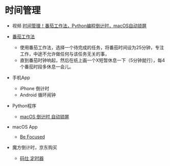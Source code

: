 # 时间管理
- 视频 [时间管理！番茄工作法，Python编程倒计时，macOS自动锁屏](https://www.bilibili.com/video/av96158601/)

- [番茄工作法](https://baike.baidu.com/item/%E7%95%AA%E8%8C%84%E5%B7%A5%E4%BD%9C%E6%B3%95/6353502)
    - 使用番茄工作法，选择一个待完成的任务，将番茄时间设为25分钟，专注工作，中途不允许做任何与该任务无关的事，
    - 直到番茄时钟响起，然后在纸上画一个X短暂休息一下（5分钟就行），每4个番茄时段多休息一会儿。

- 手机App
    - iPhone 倒计时
    - Android 循环闹钟

- Python程序
    - [macOS 倒计时 自动锁屏](https://github.com/makelove/Programer_Log/tree/master/2020/3-13-macOS-lock-screen)

- macOS App
    - [Be Focused](https://apps.apple.com/cn/app/be-focused-%E5%B7%A5%E4%BD%9C%E5%92%8C%E5%AD%A6%E4%B9%A0%E7%9A%84%E8%AE%A1%E6%97%B6%E5%99%A8/id973134470?mt=12)
- 魔方倒计时，京东购买
    - [码仕 定时器](https://union-click.jd.com/jdc?e=&p=AyIGZRNYEwoVA1MSWCULFAVSGlodMlZYDUUEJVtXQhRZUAscSkIBR0RJHUlSSkkFSRxUVxZPRVJaRkFKSwlQWkxYW10LVlZqUlkSXRcFEwZdKy9tA2t7F1gLd2VSVRdFXkVbbgISATsZDiIGZRtaFAMWDlYfUhcyIgdWKw17AhMGVBpSHQcbBGUbWBwEFgJWE1gWMhIDXB5bEQIXAlETXhcyFQdcKwtJUllfCk1YFAcaN2USXRcFEwZdK1glMiIHZRhrV2xHBVRLDxRQE1QAGl4QUhAAXRtfFVYVBlVMWBADElVWTmsXAxMDXA%3D%3D)